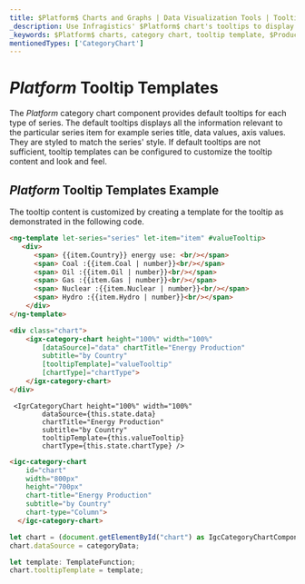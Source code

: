 ```yaml
---
title: $Platform$ Charts and Graphs | Data Visualization Tools | Tooltip Templates | Infragistics
_description: Use Infragistics' $Platform$ chart's tooltips to display important data. View our $ProductName$ graph tutorials!
_keywords: $Platform$ charts, category chart, tooltip template, $ProductName$, Infragistics
mentionedTypes: ['CategoryChart']
---
```

# $Platform$ Tooltip Templates

The $Platform$ category chart component provides default tooltips for each type of series. The default tooltips displays all the information relevant to the particular series item for example series title, data values, axis values. They are styled to match the series' style. If default tooltips are not sufficient, tooltip templates can be configured to customize the tooltip content and look and feel.

## $Platform$ Tooltip Templates Example


<code-view style="height: 500px"
           data-demos-base-url="{environment:dvDemosBaseUrl}"
           iframe-src="{environment:dvDemosBaseUrl}/charts/category-chart-tooltip-template"
           alt="$Platform$ Tooltip Templates Example"
           github-src="charts/category-chart/tooltip-template">
</code-view>

<div class="divider--half"></div>

The tooltip content is customized by creating a template for the tooltip as demonstrated in the following code.

```html
<ng-template let-series="series" let-item="item" #valueTooltip>
   <div>
      <span> {{item.Country}} energy use: <br/></span>
      <span> Coal :{{item.Coal | number}}<br/></span>
      <span> Oil :{{item.Oil | number}}<br/></span>
      <span> Gas :{{item.Gas | number}}<br/></span>
      <span> Nuclear :{{item.Nuclear | number}}<br/></span>
      <span> Hydro :{{item.Hydro | number}}<br/></span>
    </div>
</ng-template>

<div class="chart">
    <igx-category-chart height="100%" width="100%"
        [dataSource]="data" chartTitle="Energy Production"
        subtitle="by Country"
        [tooltipTemplate]="valueTooltip"
        [chartType]="chartType">
    </igx-category-chart>
</div>
```

```tsx
 <IgrCategoryChart height="100%" width="100%"
        dataSource={this.state.data}
        chartTitle="Energy Production"
        subtitle="by Country"
        tooltipTemplate={this.valueTooltip}
        chartType={this.state.chartType} />
```
```html
<igc-category-chart
    id="chart"
    width="800px"
    height="700px"
    chart-title="Energy Production"
    subtitle="by Country"
    chart-type="Column">
  </igc-category-chart>
```

```ts
let chart = (document.getElementById("chart") as IgcCategoryChartComponent);
chart.dataSource = categoryData;

let template: TemplateFunction;
chart.tooltipTemplate = template;
```